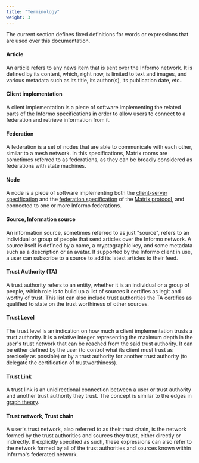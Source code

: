 ```yaml
---
title: "Terminology"
weight: 3
---
```


The current section defines fixed definitions for words or expressions that are used over this documentation.

#### Article

An article refers to any news item that is sent over the Informo network. It is defined by its content, which, right now, is limited to text and images, and various metadata such as its title, its author(s), its publication date, etc..

#### Client implementation

A client implementation is a piece of software implementing the related parts of the Informo specifications in order to allow users to connect to a federation and retrieve information from it.

#### Federation

A federation is a set of nodes that are able to communicate with each other, similar to a mesh network. In this specifications, Matrix rooms are sometimes referred to as federations, as they can be broadly considered as federations with state machines.

#### Node

A node is a piece of software implementing both the [client-server specification](https://matrix.org/docs/spec/client_server/r0.4.0.html) and the [federation specification](https://matrix.org/docs/spec/server_server/unstable.html) of the [Matrix protocol](https://matrix.org), and connected to one or more Informo federations.

#### Source, Information source

An information source, sometimes referred to as just "source", refers to an individual or group of people that send articles over the Informo network. A source itself is defined by a name, a cryptographic key, and some metadata such as a description or an avatar. If supported by the Informo client in use, a user can subscribe to a source to add its latest articles to their feed.

#### Trust Authority (TA)

A trust authority refers to an entity, whether it is an individual or a group of people, which role is to build up a list of sources it certifies as legit and worthy of trust. This list can also include trust authorities the TA certifies as qualified to state on the trust worthiness of other sources.

#### Trust Level

The trust level is an indication on how much a client implementation trusts a trust authority. It is a relative integer representing the maximum depth in the user's trust network that can be reached from the said trust authority. It can be either defined by the user (to control what its client must trust as precisely as possible) or by a trust authority for another trust authority (to delegate the certification of trustworthiness).

#### Trust Link

A trust link is an unidirectional connection between a user or trust authority and another trust authority they trust. The concept is similar to the edges in [graph theory](https://en.wikipedia.org/wiki/Graph_theory).

#### Trust network, Trust chain

A user's trust network, also referred to as their trust chain, is the network formed by the trust authorities and sources they trust, either directly or indirectly. If explicitly specified as such, these expressions can also refer to the network formed by all of the trust authorities and sources known within Informo's federated network.
